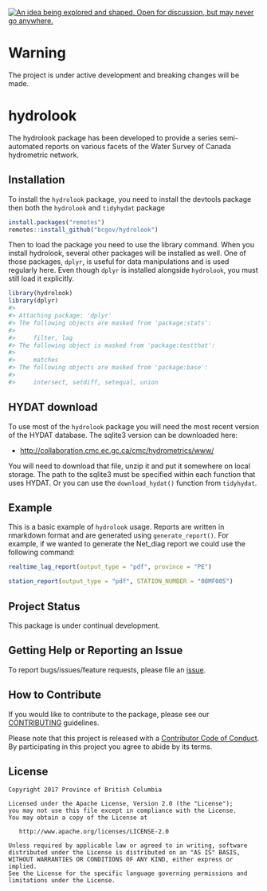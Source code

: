 <a rel="Inspiration" href="https://github.com/BCDevExchange/docs/blob/master/discussion/projectstates.md"><img alt="An idea being explored and shaped. Open for discussion, but may never go anywhere." style="border-width:0" src="https://assets.bcdevexchange.org/images/badges/inspiration.svg" title="An idea being explored and shaped. Open for discussion, but may never go anywhere." /></a>

<!-- README.md is generated from README.Rmd. Please edit that file -->
Warning
=======

The project is under active development and breaking changes will be made.

hydrolook
=========

The hydrolook package has been developed to provide a series semi-automated reports on various facets of the Water Survey of Canada hydrometric network.

Installation
------------

To install the `hydrolook` package, you need to install the devtools package then both the `hydrolook` and `tidyhydat` package

``` r
install.packages("remotes")
remotes::install_github("bcgov/hydrolook")
```

Then to load the package you need to use the library command. When you install hydrolook, several other packages will be installed as well. One of those packages, `dplyr`, is useful for data manipulations and is used regularly here. Even though `dplyr` is installed alongside `hydrolook`, you must still load it explicitly.

``` r
library(hydrolook)
library(dplyr)
#> 
#> Attaching package: 'dplyr'
#> The following objects are masked from 'package:stats':
#> 
#>     filter, lag
#> The following object is masked from 'package:testthat':
#> 
#>     matches
#> The following objects are masked from 'package:base':
#> 
#>     intersect, setdiff, setequal, union
```

HYDAT download
--------------

To use most of the `hydrolook` package you will need the most recent version of the HYDAT database. The sqlite3 version can be downloaded here:

-   <http://collaboration.cmc.ec.gc.ca/cmc/hydrometrics/www/>

You will need to download that file, unzip it and put it somewhere on local storage. The path to the sqlite3 must be specified within each function that uses HYDAT. Or you can use the `download_hydat()` function from `tidyhydat`.

Example
-------

This is a basic example of `hydrolook` usage. Reports are written in rmarkdown format and are generated using `generate_report()`. For example, if we wanted to generate the Net\_diag report we could use the following command:

``` r
realtime_lag_report(output_type = "pdf", province = "PE")

station_report(output_type = "pdf", STATION_NUMBER = "08MF005")
```

Project Status
--------------

This package is under continual development.

Getting Help or Reporting an Issue
----------------------------------

To report bugs/issues/feature requests, please file an [issue](https://github.com/bcgov/hydrolook/issues/).

How to Contribute
-----------------

If you would like to contribute to the package, please see our [CONTRIBUTING](CONTRIBUTING.md) guidelines.

Please note that this project is released with a [Contributor Code of Conduct](CODE_OF_CONDUCT.md). By participating in this project you agree to abide by its terms.

License
-------

    Copyright 2017 Province of British Columbia

    Licensed under the Apache License, Version 2.0 (the "License");
    you may not use this file except in compliance with the License.
    You may obtain a copy of the License at 

       http://www.apache.org/licenses/LICENSE-2.0

    Unless required by applicable law or agreed to in writing, software
    distributed under the License is distributed on an "AS IS" BASIS,
    WITHOUT WARRANTIES OR CONDITIONS OF ANY KIND, either express or implied.
    See the License for the specific language governing permissions and
    limitations under the License.
